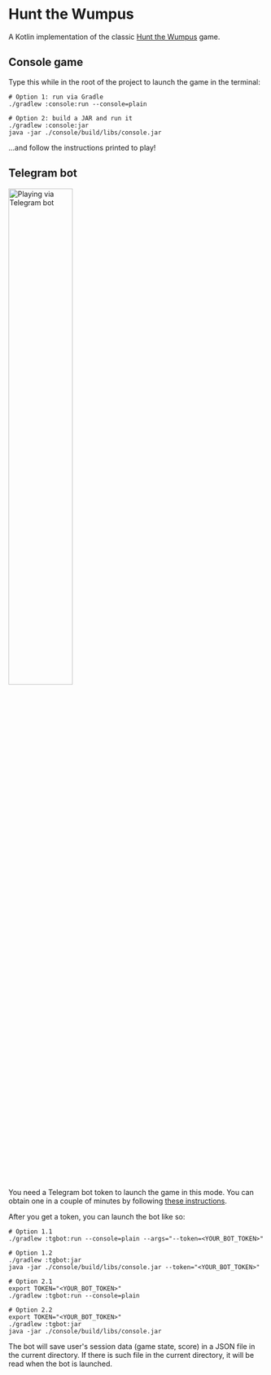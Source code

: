 # Hunt the Wumpus

A Kotlin implementation of the classic [Hunt the Wumpus](https://en.wikipedia.org/wiki/Hunt_the_Wumpus) game.

## Console game

Type this while in the root of the project to launch the game in the terminal:
```shell
# Option 1: run via Gradle
./gradlew :console:run --console=plain

# Option 2: build a JAR and run it
./gradlew :console:jar
java -jar ./console/build/libs/console.jar
```

...and follow the instructions printed to play!

## Telegram bot

<img src="https://i.ibb.co/6FQ8NJ9/wumpus-tg-bot.gif" alt="Playing via Telegram bot" width=50%>

You need a Telegram bot token to launch the game in this mode. You can obtain one in a couple of minutes by following
[these instructions](https://core.telegram.org/bots/tutorial#obtain-your-bot-token).

After you get a token, you can launch the bot like so:
```shell
# Option 1.1
./gradlew :tgbot:run --console=plain --args="--token=<YOUR_BOT_TOKEN>"

# Option 1.2
./gradlew :tgbot:jar
java -jar ./console/build/libs/console.jar --token="<YOUR_BOT_TOKEN>"

# Option 2.1
export TOKEN="<YOUR_BOT_TOKEN>"
./gradlew :tgbot:run --console=plain

# Option 2.2
export TOKEN="<YOUR_BOT_TOKEN>"
./gradlew :tgbot:jar
java -jar ./console/build/libs/console.jar
```

The bot will save user's session data (game state, score) in a JSON file in the current directory. If there is such file
in the current directory, it will be read when the bot is launched.
